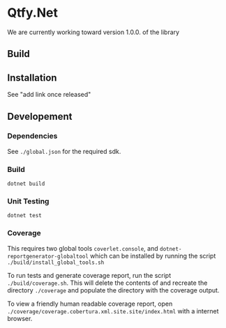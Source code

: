 # Qtfy.Net

We are currently working toward version 1.0.0. of the library

## Build
<!-- <table>
	<tr>
		 <th colspan="2">Build Status.</th>
 	</tr>
 	<tr>
  		<td>master</td>
      <td><img src="https://travis-ci.com/QuantifEye/Qtfy.Net.Numerics.svg?token=4GppM9ERgowDjXBKpuH5&branch=master" alt=""/></td>
 	</tr>
	<tr>
  		<td>dev</td>
      <td><img src="https://travis-ci.com/QuantifEye/Qtfy.Net.Numerics.svg?token=4GppM9ERgowDjXBKpuH5&branch=dev" alt=""/></td>
 	</tr>
</table> -->

## Installation
See "add link once released"

## Developement
### Dependencies
See `./global.json` for the required sdk.

### Build
```shell
dotnet build
```
### Unit Testing
```shell
dotnet test
```
### Coverage
This requires two global tools `coverlet.console`, and `dotnet-reportgenerator-globaltool` which can be installed by running the script
`./build/install_global_tools.sh`

To run tests and generate coverage report, run the script `./build/coverage.sh`. This will delete the contents of and recreate the directory `./coverage` and populate the directory with the coverage output.

To view a friendly human readable coverage report, open `./coverage/coverage.cobertura.xml.site.site/index.html` with a internet browser.
